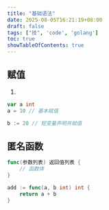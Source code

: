 ```yaml
---
title: "基础语法"
date: 2025-08-05T16:21:19+08:00
draft: false
tags: ["技", 'code', 'golang']
toc: true
showTableOfContents: true
---
```

## 赋值
1. 
```go
var a int
a = 10 // 基本赋值

b := 20 // 短变量声明并赋值
```
## 匿名函数
```go
func(参数列表) 返回值列表 {
    // 函数体
}

add := func(a, b int) int {
    return a + b
}
```